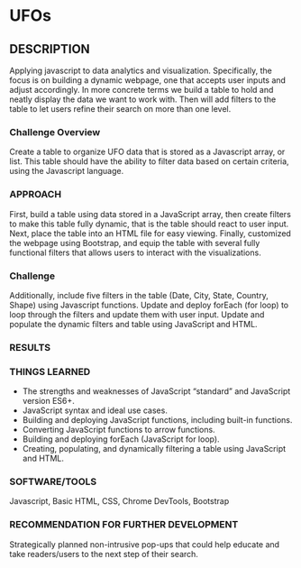 # UFOs

## DESCRIPTION
Applying javascript to data analytics and visualization. Specifically, the focus is on building a dynamic webpage, one that accepts user inputs and adjust accordingly. In more concrete terms we build a table to hold and neatly display the data we want to work with. 
Then will add filters to the table to let users refine their search on more than one level.

### Challenge Overview
Create a table to organize UFO data that is stored as a Javascript array, or list. This table should have the ability to filter data based on certain criteria, using the Javascript language.

### APPROACH
First, build a table using data stored in a JavaScript array, then create filters to make this table fully dynamic, that is the table should react to user input. Next, place the table into an HTML file for easy viewing. Finally, customized the webpage using Bootstrap, and equip the table with several fully functional filters that allows users to interact with the visualizations.

### Challenge
Additionally, include five filters in the table (Date, City, State, Country, Shape) using Javascript functions. Update and deploy  forEach (for loop) to loop through the filters and update them with user input. Update and populate the dynamic filters and table using JavaScript and HTML.

### RESULTS


### THINGS LEARNED
* The strengths and weaknesses of JavaScript “standard” and JavaScript version ES6+.
* JavaScript syntax and ideal use cases.
* Building and deploying JavaScript functions, including built-in functions.
* Converting JavaScript functions to arrow functions.
* Building and deploying forEach (JavaScript for loop).
* Creating, populating, and dynamically filtering a table using JavaScript and HTML.

### SOFTWARE/TOOLS
Javascript, Basic HTML, CSS, Chrome DevTools, Bootstrap

### RECOMMENDATION FOR FURTHER DEVELOPMENT 
Strategically planned non-intrusive pop-ups that could help educate and take readers/users to the next step of their search.